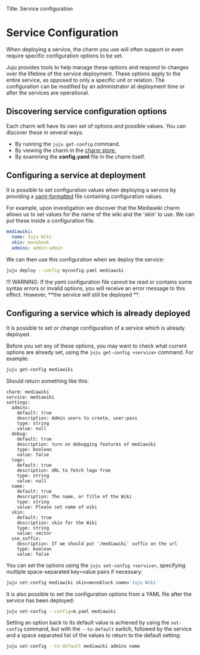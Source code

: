 Title: Service configuration  

# Service Configuration

When deploying a service, the charm you use will often support or even require
specific configuration options to be set.

Juju provides tools to help manage these options and respond to changes over
the lifetime of the service deployment. These options apply to the entire
service, as opposed to only a specific unit or relation. The configuration can
be modified by an administrator at deployment time or after the services are
operational.


## Discovering service configuration options

Each charm will have its own set of options and possible values. You can
discover these in several ways:

  - By running the `juju get-config` command.
  - By viewing the charm in the [charm store.](https://jujucharms.com)
  - By examining the **config.yaml** file in the charm itself.


## Configuring a service at deployment

It is possible to set configuration values when deploying a service by
providing a [yaml-formatted][yaml] file containing configuration values.

For example, upon investigation we discover that the Mediawiki charm allows us
to set values for the name of the wiki and the 'skin' to use. We can put these
inside a configuration file.

```yaml
mediawiki:
  name: Juju Wiki
  skin: monobook
  admins: admin:admin
```

We can then use this configuration when we deploy the service:

```bash
juju deploy --config myconfig.yaml mediawiki
```

!!! WARNING: If the yaml configuration file cannot be read or contains some
syntax errors or invalid options, you will receive an error message to this
effect. However, **the service will still be deployed **. 


## Configuring a service which is already deployed

It is possible to set or change configuration of a service which is already
deployed.

Before you set any of these options, you may want to check what current options
are already set, using the `juju get-config <service>` command. For example:

```bash
juju get-config mediawiki
```

Should return something like this:

```no-highlight
charm: mediawiki
service: mediawiki
settings:
  admins:
    default: true
    description: Admin users to create, user:pass
    type: string
    value: null
  debug:
    default: true
    description: turn on debugging features of mediawiki
    type: boolean
    value: false
  logo:
    default: true
    description: URL to fetch logo from
    type: string
    value: null
  name:
    default: true
    description: The name, or Title of the Wiki
    type: string
    value: Please set name of wiki
  skin:
    default: true
    description: skin for the Wiki
    type: string
    value: vector
  use_suffix:
    description: If we should put '/mediawiki' suffix on the url
    type: boolean
    value: false
```

You can set the options using the `juju set-config <service>`, specifying
multiple space-separated key=value pairs if necessary:

```bash
juju set-config mediawiki skin=monoblock name='Juju Wiki' 
```
It is also possible to set the configuration options from a YAML file after
the service has been deployed:
  
```bash
juju set-config --config=m.yaml mediawiki
```

  
Setting an option back to its default value is achieved by using the 
`set-config` command, but with the `--to-default` switch, followed by the 
service and a space separated list of the values to return to the default
setting:

```bash
juju set-config --to-default mediawiki admins name
```


[yaml]: http://yaml.org/spec/1.1/current.html "YAML spec page"